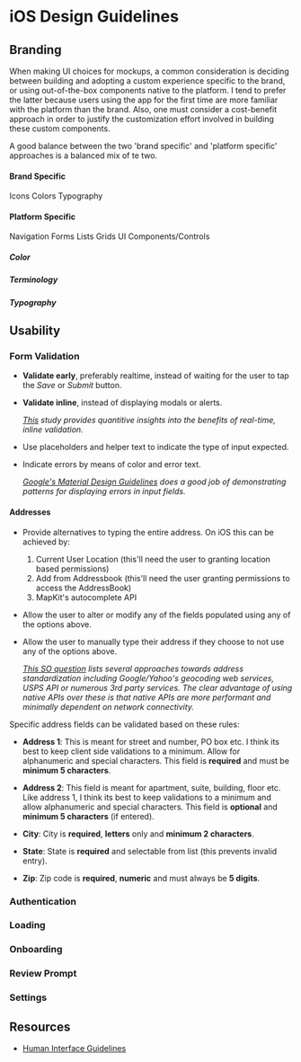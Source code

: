 # iOS Design Guidelines

## Branding

When making UI choices for mockups, a common consideration is deciding between building and adopting a custom experience specific to the brand, or using out-of-the-box components native to the platform. I tend to prefer the latter because users using the app for the first time are more familiar with the platform than the brand. Also, one must consider a cost-benefit approach in order to justify the customization effort involved in building these custom components. 

A good balance between the two 'brand specific' and 'platform specific' approaches is a balanced mix of te two. 

#### Brand Specific

Icons
Colors
Typography

#### Platform Specific

Navigation
Forms
Lists
Grids
UI Components/Controls

##### Color
##### Terminology
##### Typography

## Usability

### Form Validation

- __Validate early__, preferably realtime, instead of waiting for the user to tap the *Save* or *Submit* button. 

- __Validate inline__, instead of displaying modals or alerts.  

   *[This](https://alistapart.com/article/inline-validation-in-web-forms) study provides quantitive insights into the benefits of real-time, inline validation.*  

- Use placeholders and helper text to indicate the type of input expected.

- Indicate errors by means of color and error text.   

   *[Google's Material Design Guidelines](https://material.io/guidelines/patterns/errors.html#errors-user-input-errors) does a good job of demonstrating patterns for displaying errors in input fields.* 

#### Addresses

- Provide alternatives to typing the entire address. On iOS this can be achieved by:

   1. Current User Location (this'll need the user to granting location based permissions)
   2. Add from Addressbook (this'll need the user granting permissions to access the AddressBook)
   3. MapKit's autocomplete API

- Allow the user to alter or modify any of the fields populated using any of the options above. 

- Allow the user to manually type their address if they choose to not use any of the options above.

   *[This SO question](https://stackoverflow.com/questions/134956/how-do-you-perform-address-validation) lists several approaches towards address standardization including Google/Yahoo's geocoding web services, USPS API or numerous 3rd party services. The clear advantage of using native APIs over these is that native APIs are more performant and minimally dependent on network connectivity.*

Specific address fields can be validated based on these rules:

- **Address 1**: This is meant for street and number, PO box etc. I think its best to keep client side validations to a minimum. Allow for alphanumeric and special characters. This field is **required** and must be **minimum 5 characters**.  

- **Address 2**: This field is meant for apartment, suite, building, floor etc. Like address 1, I think its best to keep validations to a minimum and allow alphanumeric and special characters. This field is **optional** and **minimum 5 characters** (if entered).    

- **City**: City is **required**, **letters** only and **minimum 2 characters**. 

- **State**: State is **required** and selectable from list (this prevents invalid entry). 

- **Zip**: Zip code is **required**, **numeric** and must always be **5 digits**.


### Authentication

### Loading

### Onboarding

### Review Prompt

### Settings

## Resources

- [Human Interface Guidelines](https://developer.apple.com/ios/human-interface-guidelines/overview/themes/)
